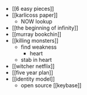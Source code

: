 - [[6 easy pieces]]
- [[karlicoss paper]]
	- NOW lookup
- [[the beginning of infinity]]
- [[murray bookchin]]
- [[killing monsters]]
	- find weakness
		- heart
	- stab in heart
- [[witcher netflix]]
- [[five year plan]]
- [[identity model]]
	- open source [[keybase]]